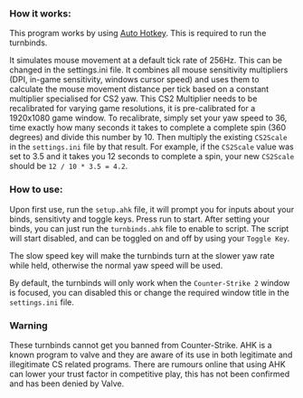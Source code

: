 ### How it works:

This program works by using [Auto Hotkey](https://www.autohotkey.com).
This is required to run the turnbinds.

It simulates mouse movement at a default tick rate of 256Hz. This can be changed in the settings.ini file.
It combines all mouse sensitivity multipliers (DPI, in-game sensitivity, windows cursor speed) and uses them to calculate the mouse movement distance per tick based on a constant multiplier specialised for CS2 yaw.
This CS2 Multiplier needs to be recalibrated for varying game resolutions, it is pre-calibrated for a 1920x1080 game window.
To recalibrate, simply set your yaw speed to 36, time exactly how many seconds it takes to complete a complete spin (360 degrees) and divide this number by 10. Then multiply the existing `CS2Scale` in the `settings.ini` file by that result.
For example, if the `CS2Scale` value was set to 3.5 and it takes you 12 seconds to complete a spin, your new `CS2Scale` should be  `12 / 10 * 3.5 = 4.2`.

### How to use:
Upon first use, run the `setup.ahk` file, it will prompt you for inputs about your binds, sensitivty and toggle keys. Press run to start.
After setting your binds, you can just run the `turnbinds.ahk` file to enable to script. The script will start disabled, and can be toggled on and off by using your `Toggle Key`.

The slow speed key will make the turnbinds turn at the slower yaw rate while held, otherwise the normal yaw speed will be used.

By default, the turnbinds will only work when the `Counter-Strike 2` window is focused, you can disabled this or change the required window title in the `settings.ini` file.

### Warning
These turnbinds cannot get you banned from Counter-Strike. AHK is a known program to valve and they are aware of its use in both legitimate and illegitimate CS related programs. There are rumours online that using AHK can lower your trust factor in competitive play, this has not been confirmed and has been denied by Valve.
